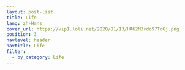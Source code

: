 ```yaml
---
layout: post-list
title: Life
lang: zh-Hans
cover_url: https://vip1.loli.net/2020/01/13/HA62M3rdo97TcGj.png
position: 3
navlevel: header
navtitle: Life
filter:
  - by_category: Life
---
```

